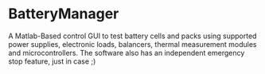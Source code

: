 # BatteryManager
A Matlab-Based control GUI to test battery cells and packs using supported power supplies, electronic loads, balancers, thermal measurement modules and microcontrollers. The software also has an independent emergency stop feature, just in case ;)
